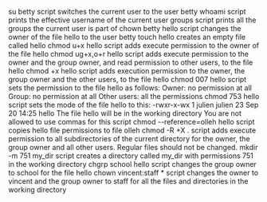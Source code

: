 su betty script switches the current user to the user betty
whoami script prints the effective username of the current user
groups script prints all the groups the current user is part of
chown betty hello script changes the owner of the file hello to the user betty
touch hello creates an empty file called hello
chmod u+x hello script adds execute permission to the owner of the file hello
chmod ug+x,o+r hello script adds execute permission to the owner and the group owner, and read permission to other users, to the file hello
chmod +x hello script adds execution permission to the owner, the group owner and the other users, to the file hello
chmod 007 hello script sets the permission to the file hello as follows:
Owner: no permission at all
Group: no permission at all
Other users: all the permissions
chmod 753 hello script sets the mode of the file hello to this:
-rwxr-x-wx 1 julien julien 23 Sep 20 14:25 hello
The file hello will be in the working directory
You are not allowed to use commas for this script
chmod --reference=olleh hello script copies hello file permissions to file olleh
chmod -R +X . script adds execute permission to all subdirectories of the current directory for the owner, the group owner and all other users. Regular files should not be changed.
mkdir -m 751 my_dir script creates a directory called my_dir with permissions 751 in the working directory
chgrp school hello script changes the group owner to school for the file hello
chown vincent:staff * script changes the owner to vincent and the group owner to staff for all the files and directories in the working directory

